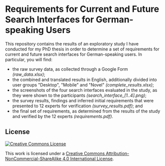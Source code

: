 Requirements for Current and Future Search Interfaces for German-speaking Users
=================================================================================

This repository contains the results of an exploratory study I have conducted for my PhD thesis in order to determine a set of requirements for current and future search interfaces for German-speaking users. In particular, you will find:

* the raw survey data, as collected through a Google Form *(raw_data.xlsx)*;
* the combined and translated results in English, additionally divided into user groups "Desktop", "Mobile" and "Novel" *(complete_results.xlsx)*;
* the screenshots of the four search interfaces evaluated in the study, as they were shown to the participants *(search_interface_[1..4].png)*;
* the survey results, findings and inferred initial requirements that were presented to 12 experts for verification *(survey_results.pdf)*; and
* the final set of requirements, as determined from the results of the study and verified by the 12 experts *(requirements.pdf)*.

## License

[![Creative Commons License](https://i.creativecommons.org/l/by-nc-sa/4.0/88x31.png)](http://creativecommons.org/licenses/by-nc-sa/4.0/)

This work is licensed under a [Creative Commons Attribution-NonCommercial-ShareAlike 4.0 International License](http://creativecommons.org/licenses/by-nc-sa/4.0/).
